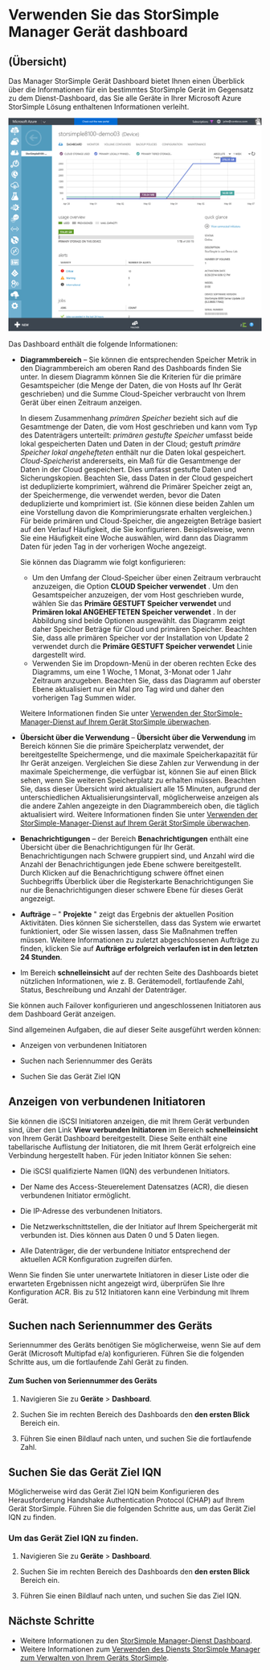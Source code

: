 <properties
   pageTitle="Verwenden Sie das StorSimple Manager Gerät Dashboard | Microsoft Azure"
   description="Beschreibt das StorSimple Manager Service Gerät Dashboard und Verwendung zum Anzeigen von Speicher Kennzahlen und angeschlossenen Initiatoren und die fortlaufende Zahl und IQN finden."
   services="storsimple"
   documentationCenter="NA"
   authors="alkohli"
   manager="carmonm"
   editor="" />
<tags
   ms.service="storsimple"
   ms.devlang="NA"
   ms.topic="article"
   ms.tgt_pltfrm="NA"
   ms.workload="TBD"
   ms.date="09/21/2016"
   ms.author="alkohli" />

# <a name="use-the-storsimple-manager-device-dashboard"></a>Verwenden Sie das StorSimple Manager Gerät dashboard

## <a name="overview"></a>(Übersicht)

Das Manager StorSimple Gerät Dashboard bietet Ihnen einen Überblick über die Informationen für ein bestimmtes StorSimple Gerät im Gegensatz zu dem Dienst-Dashboard, das Sie alle Geräte in Ihrer Microsoft Azure StorSimple Lösung enthaltenen Informationen verleiht.

![Dashboardseite Gerät](./media/storsimple-device-dashboard/StorSimple_DeviceDashbaord1M.png)

Das Dashboard enthält die folgende Informationen:

- **Diagrammbereich** – Sie können die entsprechenden Speicher Metrik in den Diagrammbereich am oberen Rand des Dashboards finden Sie unter. In diesem Diagramm können Sie die Kriterien für die primäre Gesamtspeicher (die Menge der Daten, die von Hosts auf Ihr Gerät geschrieben) und die Summe Cloud-Speicher verbraucht von Ihrem Gerät über einen Zeitraum anzeigen.

     In diesem Zusammenhang *primären Speicher* bezieht sich auf die Gesamtmenge der Daten, die vom Host geschrieben und kann vom Typ des Datenträgers unterteilt: *primären gestufte Speicher* umfasst beide lokal gespeicherten Daten und Daten in der Cloud; gestuft *primäre Speicher lokal angehefteten* enthält nur die Daten lokal gespeichert. *Cloud-Speicher*ist andererseits, ein Maß für die Gesamtmenge der Daten in der Cloud gespeichert. Dies umfasst gestufte Daten und Sicherungskopien. Beachten Sie, dass Daten in der Cloud gespeichert ist deduplizierte komprimiert, während die Primärer Speicher zeigt an, der Speichermenge, die verwendet werden, bevor die Daten deduplizierte und komprimiert ist. (Sie können diese beiden Zahlen um eine Vorstellung davon die Komprimierungsrate erhalten vergleichen.) Für beide primären und Cloud-Speicher, die angezeigten Beträge basiert auf den Verlauf Häufigkeit, die Sie konfigurieren. Beispielsweise, wenn Sie eine Häufigkeit eine Woche auswählen, wird dann das Diagramm Daten für jeden Tag in der vorherigen Woche angezeigt.

     Sie können das Diagramm wie folgt konfigurieren:

     - Um den Umfang der Cloud-Speicher über einen Zeitraum verbraucht anzuzeigen, die Option **CLOUD Speicher verwendet** . Um den Gesamtspeicher anzuzeigen, der vom Host geschrieben wurde, wählen Sie das **Primäre GESTUFT Speicher verwendet** und **Primären lokal ANGEHEFTETEN Speicher verwendet** . In der Abbildung sind beide Optionen ausgewählt. das Diagramm zeigt daher Speicher Beträge für Cloud und primären Speicher. Beachten Sie, dass alle primären Speicher vor der Installation von Update 2 verwendet durch die **Primäre GESTUFT Speicher verwendet** Linie dargestellt wird.
     - Verwenden Sie im Dropdown-Menü in der oberen rechten Ecke des Diagramms, um eine 1 Woche, 1 Monat, 3-Monat oder 1 Jahr Zeitraum anzugeben. Beachten Sie, dass das Diagramm auf oberster Ebene aktualisiert nur ein Mal pro Tag wird und daher den vorherigen Tag Summen wider.

     Weitere Informationen finden Sie unter [Verwenden der StorSimple-Manager-Dienst auf Ihrem Gerät StorSimple überwachen](storsimple-monitor-device.md).

- **Übersicht über die Verwendung** – **Übersicht über die Verwendung** im Bereich können Sie die primäre Speicherplatz verwendet, der bereitgestellte Speichermenge, und die maximale Speicherkapazität für Ihr Gerät anzeigen. Vergleichen Sie diese Zahlen zur Verwendung in der maximale Speichermenge, die verfügbar ist, können Sie auf einen Blick sehen, wenn Sie weiteren Speicherplatz zu erhalten müssen. Beachten Sie, dass dieser Übersicht wird aktualisiert alle 15 Minuten, aufgrund der unterschiedlichen Aktualisierungsintervall, möglicherweise anzeigen als die andere Zahlen angezeigte in den Diagrammbereich oben, die täglich aktualisiert wird. Weitere Informationen finden Sie unter [Verwenden der StorSimple-Manager-Dienst auf Ihrem Gerät StorSimple überwachen](storsimple-monitor-device.md).


- **Benachrichtigungen** – der Bereich **Benachrichtigungen** enthält eine Übersicht über die Benachrichtigungen für Ihr Gerät. Benachrichtigungen nach Schwere gruppiert sind, und Anzahl wird die Anzahl der Benachrichtigungen jede Ebene schwere bereitgestellt. Durch Klicken auf die Benachrichtigung schwere öffnet einen Suchbegriffs Überblick über die Registerkarte Benachrichtigungen Sie nur die Benachrichtigungen dieser schwere Ebene für dieses Gerät angezeigt.

- **Aufträge** – " **Projekte** " zeigt das Ergebnis der aktuellen Position Aktivitäten. Dies können Sie sicherstellen, dass das System wie erwartet funktioniert, oder Sie wissen lassen, dass Sie Maßnahmen treffen müssen. Weitere Informationen zu zuletzt abgeschlossenen Aufträge zu finden, klicken Sie auf **Aufträge erfolgreich verlaufen ist in den letzten 24 Stunden**.

- Im Bereich **schnelleinsicht** auf der rechten Seite des Dashboards bietet nützlichen Informationen, wie z. B. Gerätemodell, fortlaufende Zahl, Status, Beschreibung und Anzahl der Datenträger.

Sie können auch Failover konfigurieren und angeschlossenen Initiatoren aus dem Dashboard Gerät anzeigen.

Sind allgemeinen Aufgaben, die auf dieser Seite ausgeführt werden können:

- Anzeigen von verbundenen Initiatoren

- Suchen nach Seriennummer des Geräts

- Suchen Sie das Gerät Ziel IQN

## <a name="view-connected-initiators"></a>Anzeigen von verbundenen Initiatoren

Sie können die iSCSI Initiatoren anzeigen, die mit Ihrem Gerät verbunden sind, über den Link **View verbunden Initiatoren** im Bereich **schnelleinsicht** von Ihrem Gerät Dashboard bereitgestellt. Diese Seite enthält eine tabellarische Auflistung der Initiatoren, die mit Ihrem Gerät erfolgreich eine Verbindung hergestellt haben. Für jeden Initiator können Sie sehen:

- Die iSCSI qualifizierte Namen (IQN) des verbundenen Initiators.

- Der Name des Access-Steuerelement Datensatzes (ACR), die diesen verbundenen Initiator ermöglicht.

- Die IP-Adresse des verbundenen Initiators.

- Die Netzwerkschnittstellen, die der Initiator auf Ihrem Speichergerät mit verbunden ist. Dies können aus Daten 0 und 5 Daten liegen.

- Alle Datenträger, die der verbundene Initiator entsprechend der aktuellen ACR Konfiguration zugreifen dürfen.

Wenn Sie finden Sie unter unerwartete Initiatoren in dieser Liste oder die erwarteten Ergebnissen nicht angezeigt wird, überprüfen Sie Ihre Konfiguration ACR. Bis zu 512 Initiatoren kann eine Verbindung mit Ihrem Gerät.

## <a name="find-the-device-serial-number"></a>Suchen nach Seriennummer des Geräts

Seriennummer des Geräts benötigen Sie möglicherweise, wenn Sie auf dem Gerät (Microsoft Multipfad e/a) konfigurieren. Führen Sie die folgenden Schritte aus, um die fortlaufende Zahl Gerät zu finden.

#### <a name="to-find-the-device-serial-number"></a>Zum Suchen von Seriennummer des Geräts

1. Navigieren Sie zu **Geräte** > **Dashboard**.

2. Suchen Sie im rechten Bereich des Dashboards den **den ersten Blick** Bereich ein.

3. Führen Sie einen Bildlauf nach unten, und suchen Sie die fortlaufende Zahl.

## <a name="find-the-device-target-iqn"></a>Suchen Sie das Gerät Ziel IQN

Möglicherweise wird das Gerät Ziel IQN beim Konfigurieren des Herausforderung Handshake Authentication Protocol (CHAP) auf Ihrem Gerät StorSimple. Führen Sie die folgenden Schritte aus, um das Gerät Ziel IQN zu finden.

### <a name="to-find-the-device-target-iqn"></a>Um das Gerät Ziel IQN zu finden.

1. Navigieren Sie zu **Geräte** > **Dashboard**.

1. Suchen Sie im rechten Bereich des Dashboards den **den ersten Blick** Bereich ein.

1. Führen Sie einen Bildlauf nach unten, und suchen Sie das Ziel IQN.

## <a name="next-steps"></a>Nächste Schritte

- Weitere Informationen zu den [StorSimple Manager-Dienst Dashboard](storsimple-service-dashboard.md).
- Weitere Informationen zum [Verwenden des Diensts StorSimple Manager zum Verwalten von Ihrem Geräts StorSimple](storsimple-manager-service-administration.md).
